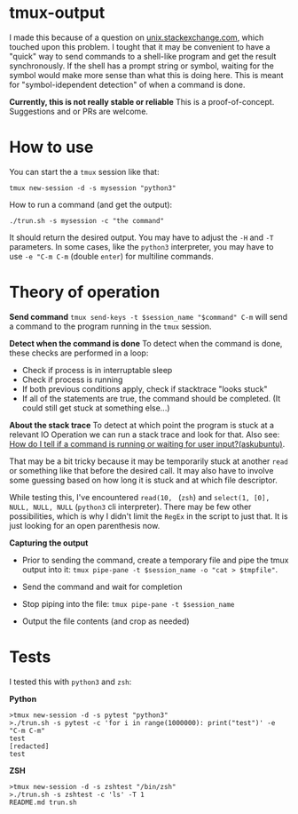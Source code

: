 # tmux-output

I made this because of a question on [unix.stackexchange.com](https://unix.stackexchange.com/questions/543206/read-output-from-screen), which touched upon this problem.
I tought that it may be convenient to have a "quick" way to send commands to a shell-like program and get the result synchronously. If the shell has a prompt string or symbol, waiting for the symbol would make more sense than what this is doing here. This is meant for "symbol-idependent detection" of when a command is done.

**Currently, this is not really stable or reliable**
This is a proof-of-concept. Suggestions and or PRs are welcome.
 
# How to use

You can start the a `tmux` session like that:

    tmux new-session -d -s mysession "python3"

How to run a command (and get the output):

    ./trun.sh -s mysession -c "the command"

It should return the desired output. You may have to adjust the `-H` and `-T` parameters. In some cases, like the `python3` interpreter, you may have to use `-e "C-m C-m` (double `enter`) for multiline commands.

# Theory of operation

**Send command**
`tmux send-keys -t $session_name "$command" C-m` will send a command to the program running in the `tmux` session.

**Detect when the command is done**
To detect when the command is done, these checks are performed in a loop:
- Check if process is in interruptable sleep
- Check if process is running
- If both previous conditions apply, check if stacktrace "looks stuck"
- If all of the statements are true, the command should be completed. (It could still get stuck at something else...)

**About the stack trace**
To detect at which point the program is stuck at a relevant IO Operation we can run a stack trace and look for that. Also see: [How do I tell if a command is running or waiting for user input?(askubuntu)](https://askubuntu.com/a/1118117/834547).

That may be a bit tricky because it may be temporarily stuck at another `read` or something like that before the desired call. It may also have to involve some guessing based on how long it is stuck and at which file descriptor.

While testing this, I've encountered `read(10, ` (`zsh`) and `select(1, [0], NULL, NULL, NULL` (`python3` cli interpreter). There may be few other possibilities, which is why I didn't limit the `RegEx` in the script to just that. It is just looking for an open parenthesis now.

**Capturing the output**

- Prior to sending the command, create a temporary file and pipe the tmux output into it: `tmux pipe-pane -t $session_name -o "cat > $tmpfile"`.

- Send the command and wait for completion

- Stop piping into the file: `tmux pipe-pane -t $session_name`

- Output the file contents (and crop as needed)

# Tests
I tested this with `python3` and `zsh`:

**Python**

    >tmux new-session -d -s pytest "python3"
    >./trun.sh -s pytest -c 'for i in range(1000000): print("test")' -e "C-m C-m"
    test
    [redacted]
    test

**ZSH**

    >tmux new-session -d -s zshtest "/bin/zsh"
    >./trun.sh -s zshtest -c 'ls' -T 1
    README.md trun.sh
